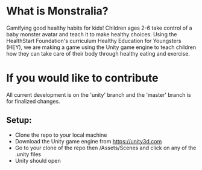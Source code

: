 # What is Monstralia?
Gamifying good healthy habits for kids! Children ages 2-6 take control of a baby monster avatar and teach it to make healthy choices. Using the HealthStart Foundation's curriculum Healthy Education for Youngsters (HEY), we are making a game using the Unity game engine to teach children how they can take care of their body through healthy eating and exercise.

# If you would like to contribute
All current development is on the 'unity' branch and the 'master' branch is for finalized changes.

## Setup:
* Clone the repo to your local machine
* Download the Unity game engine from https://unity3d.com
* Go to your clone of the repo then /Assets/Scenes and click on any of the .unity files
* Unity should open
